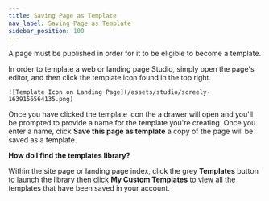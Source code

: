 ```yaml
---
title: Saving Page as Template
nav_label: Saving Page as Template
sidebar_position: 100
---
```


A page must be published in order for it to be eligible to become a template.

In order to template a web or landing page Studio, simply open the page's editor, and then click
the template icon found in the top right.

    ![Template Icon on Landing Page](/assets/studio/screely-1639156564135.png)

Once you have clicked the template icon the a drawer will open
and you'll be prompted to provide a name for the template you're creating. Once you enter a name, click **Save this page
as template** a copy of the page will be saved as a template.

**How do I find the templates library?**

Within the site page or landing page index, click the grey **Templates** button to launch the library then click **My Custom
Templates** to view all the templates that have been saved in your account.

